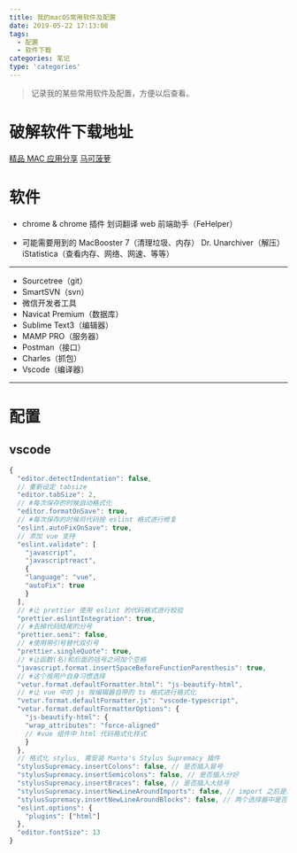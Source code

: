 ```yaml
---
title: 我的macOS常用软件及配置
date: 2019-05-22 17:13:08
tags:
  - 配置
  - 软件下载
categories: 笔记
type: 'categories'
---
```


> 记录我的某些常用软件及配置，方便以后查看。

<!--more-->

# 破解软件下载地址

<a href ="https://xclient.info/">精品 MAC 应用分享</a>
<a href ="https://www.macbl.com/">马可菠萝</a>

# 软件

- chrome & chrome 插件
  划词翻译
  web 前端助手（FeHelper）

- 可能需要用到的
  MacBooster 7（清理垃圾、内存）
  Dr. Unarchiver（解压）
  iStatistica（查看内存、网络、网速、等等）

---

- Sourcetree（git）
- SmartSVN（svn）
- 微信开发者工具
- Navicat Premium（数据库）
- Sublime Text3（编辑器）
- MAMP PRO（服务器）
- Postman（接口）
- Charles（抓包）
- Vscode（编译器）

---

# 配置

## vscode

```javascript
{
  "editor.detectIndentation": false,
  // 重新设定 tabsize
  "editor.tabSize": 2,
  // #每次保存的时候自动格式化
  "editor.formatOnSave": true,
  // #每次保存的时候将代码按 eslint 格式进行修复
  "eslint.autoFixOnSave": true,
  // 添加 vue 支持
  "eslint.validate": [
    "javascript",
    "javascriptreact",
    {
    "language": "vue",
    "autoFix": true
    }
  ],
  // #让 prettier 使用 eslint 的代码格式进行校验
  "prettier.eslintIntegration": true,
  // #去掉代码结尾的分号
  "prettier.semi": false,
  // #使用带引号替代双引号
  "prettier.singleQuote": true,
  // #让函数(名)和后面的括号之间加个空格
  "javascript.format.insertSpaceBeforeFunctionParenthesis": true,
  // #这个按用户自身习惯选择
  "vetur.format.defaultFormatter.html": "js-beautify-html",
  // #让 vue 中的 js 按编辑器自带的 ts 格式进行格式化
  "vetur.format.defaultFormatter.js": "vscode-typescript",
  "vetur.format.defaultFormatterOptions": {
    "js-beautify-html": {
    "wrap_attributes": "force-aligned"
    // #vue 组件中 html 代码格式化样式
    }
  },
  // 格式化 stylus, 需安装 Manta's Stylus Supremacy 插件
  "stylusSupremacy.insertColons": false, // 是否插入冒号
  "stylusSupremacy.insertSemicolons": false, // 是否插入分好
  "stylusSupremacy.insertBraces": false, // 是否插入大括号
  "stylusSupremacy.insertNewLineAroundImports": false, // import 之后是否换行
  "stylusSupremacy.insertNewLineAroundBlocks": false, // 两个选择器中是否换行
  "eslint.options": {
    "plugins": ["html"]
  },
  "editor.fontSize": 13
}
```
